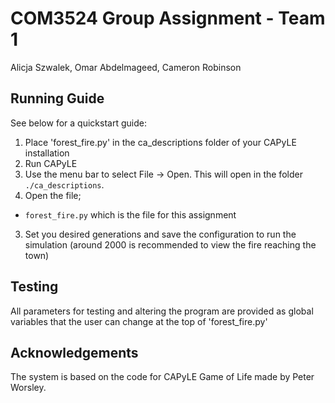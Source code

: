 # COM3524 Group Assignment - Team 1
Alicja Szwalek, Omar Abdelmageed, Cameron Robinson

## Running Guide
See below for a quickstart guide:

1. Place 'forest_fire.py' in the ca_descriptions folder of your CAPyLE installation
2. Run CAPyLE
2. Use the menu bar to select File -> Open. This will open in the folder `./ca_descriptions`.
3. Open the file;
  - `forest_fire.py` which is the file for this assignment
3. Set you desired generations and save the configuration to run the simulation (around 2000 is recommended to view the fire reaching the town)

## Testing
All parameters for testing and altering the program are provided as global variables that the user can change at the top of 'forest_fire.py'

## Acknowledgements
The system is based on the code for CAPyLE Game of Life made by Peter Worsley.
